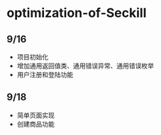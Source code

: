 # optimization-of-Seckill
## 9/16
- 项目初始化
- 增加通用返回值类、通用错误异常、通用错误枚举
- 用户注册和登陆功能

## 9/18
- 简单页面实现
- 创建商品功能